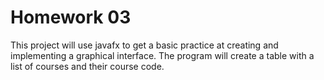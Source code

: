 # Homework 03

This project will use javafx to get a basic practice at creating
and implementing a graphical interface.  The program will create a table 
with a list of courses and their course code. 
